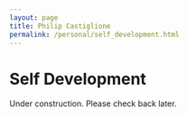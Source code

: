 ```yaml
---
layout: page
title: Philip Castiglione
permalink: /personal/self_development.html
---
```


# Self Development

Under construction. Please check back later.

